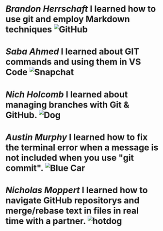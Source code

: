 # **_Brandon Herrschaft_** I learned how to use git and employ Markdown techniques ![GitHub](https://miro.medium.com/v2/resize:fit:1100/format:webp/0*N1fmHtI8gmkH_2Vu.png)
# **_Saba Ahmed_** I learned about GIT commands and using them in VS Code ![Snapchat](https://engage.sinch.com/sites/default/files/styles/large/public/image/2023-12/Was%20ist%20Snapchat.jpg.webp?itok=rZHvl5PD)
# **_Nich Holcomb_** I learned about managing branches with Git & GitHub. ![Dog](https://i.ibb.co/txXwsvk/rotti.jpg)
# **_Austin Murphy_** I learned how to fix the terminal error when a message is not included when you use "git commit". ![Blue Car](https://static.cargurus.com/images/forsale/2021/08/23/19/48/1995_ford_taurus-pic-1793843131960636541-1024x768.jpeg)
#  **_Nicholas Moppert_** I learned how to navigate GitHub repositorys and merge/rebase text in files in real time with a partner. ![hotdog](https://img.freepik.com/premium-photo/hot-dog-sausage-hd-8k-wallpaper-stock-photographic-image_915071-60639.jpg)